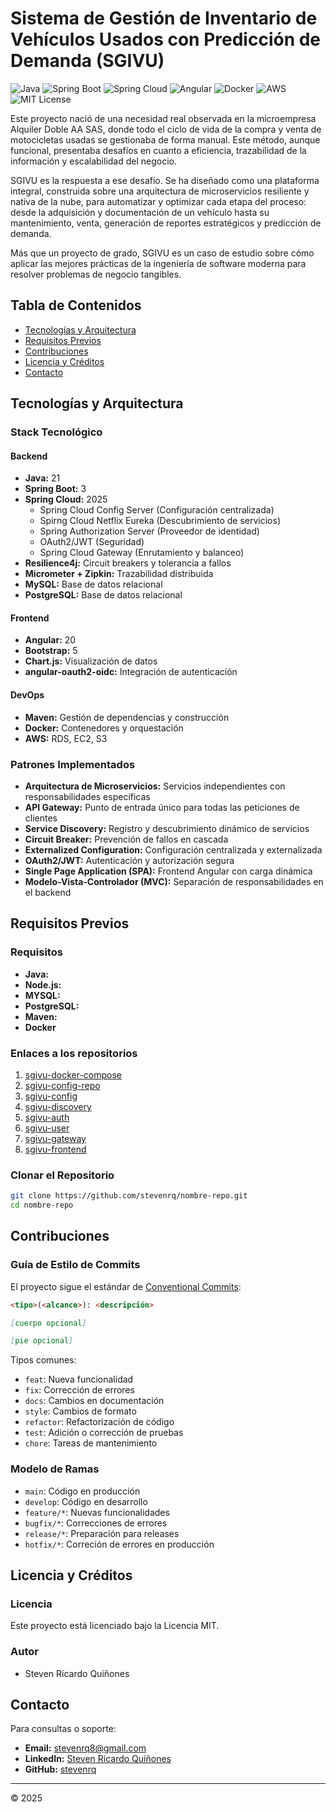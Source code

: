 
# Sistema de Gestión de Inventario de Vehículos Usados con Predicción de Demanda (SGIVU)

![Java](https://img.shields.io/badge/Java-17-blue) ![Spring Boot](https://img.shields.io/badge/Spring%20Boot-3-brightgreen) ![Spring Cloud](https://img.shields.io/badge/Spring%20Cloud-2025-brightgreen) ![Angular](https://img.shields.io/badge/Angular-20-red) ![Docker](https://img.shields.io/badge/Docker-ready-blue) ![AWS](https://img.shields.io/badge/AWS-ready-orange) ![MIT License](https://img.shields.io/badge/License-MIT-green.svg)

Este proyecto nació de una necesidad real observada en la microempresa Alquiler Doble AA SAS, donde todo el ciclo de vida de la compra y venta de motocicletas usadas se gestionaba de forma manual. Este método, aunque funcional, presentaba desafíos en cuanto a eficiencia, trazabilidad de la información y escalabilidad del negocio.

SGIVU es la respuesta a ese desafío. Se ha diseñado como una plataforma integral, construida sobre una arquitectura de microservicios resiliente y nativa de la nube, para automatizar y optimizar cada etapa del proceso: desde la adquisición y documentación de un vehículo hasta su mantenimiento, venta, generación de reportes estratégicos y predicción de demanda.

Más que un proyecto de grado, SGIVU es un caso de estudio sobre cómo aplicar las mejores prácticas de la ingeniería de software moderna para resolver problemas de negocio tangibles.

## Tabla de Contenidos

- [Tecnologías y Arquitectura](#tecnologías-y-arquitectura)
- [Requisitos Previos](#requisitos-previos)
- [Contribuciones](#contribuciones)
- [Licencia y Créditos](#licencia-y-créditos)
- [Contacto](#contacto)

## Tecnologías y Arquitectura

### Stack Tecnológico

#### Backend

- **Java:** 21
- **Spring Boot:** 3
- **Spring Cloud:** 2025
  - Spring Cloud Config Server (Configuración centralizada)
  - Spirng Cloud Netflix Eureka (Descubrimiento de servicios)
  - Spring Authorization Server (Proveedor de identidad)
  - OAuth2/JWT (Seguridad)
  - Spring Cloud Gateway (Enrutamiento y balanceo)
- **Resilience4j:** Circuit breakers y tolerancia a fallos
- **Micrometer + Zipkin:** Trazabilidad distribuida
- **MySQL:** Base de datos relacional
- **PostgreSQL:** Base de datos relacional

#### Frontend

- **Angular:** 20
- **Bootstrap:** 5
- **Chart.js:** Visualización de datos
- **angular-oauth2-oidc:** Integración de autenticación

#### DevOps

- **Maven:** Gestión de dependencias y construcción
- **Docker:** Contenedores y orquestación
- **AWS:** RDS, EC2, S3

### Patrones Implementados

- **Arquitectura de Microservicios:** Servicios independientes con responsabilidades específicas
- **API Gateway:** Punto de entrada único para todas las peticiones de clientes
- **Service Discovery:** Registro y descubrimiento dinámico de servicios
- **Circuit Breaker:** Prevención de fallos en cascada
- **Externalized Configuration:** Configuración centralizada y externalizada
- **OAuth2/JWT:** Autenticación y autorización segura
- **Single Page Application (SPA):** Frontend Angular con carga dinámica
- **Modelo-Vista-Controlador (MVC):** Separación de responsabilidades en el backend

## Requisitos Previos

### Requisitos

- **Java:**
- **Node.js:**
- **MYSQL:**
- **PostgreSQL:**
- **Maven:**
- **Docker**

### Enlaces a los repositorios
1. [sgivu-docker-compose](https://github.com/stevenrq/sgivu-docker-compose)
2. [sgivu-config-repo](https://github.com/stevenrq/sgivu-config-repo)
3. [sgivu-config](https://github.com/stevenrq/sgivu-config)
4. [sgivu-discovery](https://github.com/stevenrq/sgivu-discovery)
5. [sgivu-auth](https://github.com/stevenrq/sgivu-auth)
6. [sgivu-user](https://github.com/stevenrq/sgivu-user)
7. [sgivu-gateway](https://github.com/stevenrq/sgivu-gateway)
8. [sgivu-frontend](https://github.com/stevenrq/sgivu-frontend)

### Clonar el Repositorio

```bash
git clone https://github.com/stevenrq/nombre-repo.git
cd nombre-repo
```

## Contribuciones

### Guía de Estilo de Commits

El proyecto sigue el estándar de [Conventional Commits](https://www.conventionalcommits.org/):

```markdown
<tipo>(<alcance>): <descripción>

[cuerpo opcional]

[pie opcional]
```

Tipos comunes:

- `feat`: Nueva funcionalidad
- `fix`: Corrección de errores
- `docs`: Cambios en documentación
- `style`: Cambios de formato
- `refactor`: Refactorización de código
- `test`: Adición o corrección de pruebas
- `chore`: Tareas de mantenimiento

### Modelo de Ramas

- `main`: Código en producción
- `develop`: Código en desarrollo
- `feature/*`: Nuevas funcionalidades
- `bugfix/*`: Correcciones de errores
- `release/*`: Preparación para releases
- `hotfix/*`: Correción de errores en producción

## Licencia y Créditos

### Licencia

Este proyecto está licenciado bajo la Licencia MIT.

### Autor

- Steven Ricardo Quiñones

## Contacto

Para consultas o soporte:

- **Email:** [stevenrq8@gmail.com](mailto:stevenrq8@gmail.com)
- **LinkedIn:** [Steven Ricardo Quiñones](https://www.linkedin.com/in/steven-ricardo-quiñones/)
- **GitHub:** [stevenrq](https://github.com/stevenrq)

---

© 2025
